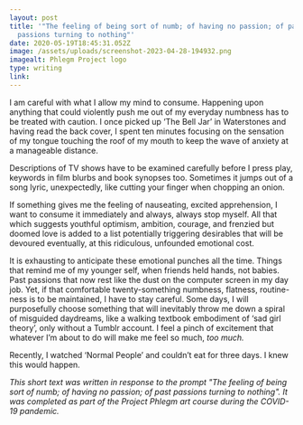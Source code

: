 ```yaml
---
layout: post
title: '"The feeling of being sort of numb; of having no passion; of past
  passions turning to nothing"'
date: 2020-05-19T18:45:31.052Z
image: /assets/uploads/screenshot-2023-04-28-194932.png
imagealt: Phlegm Project logo
type: writing
link:
---
```

I am careful with what I allow my mind to consume. Happening upon anything that could violently push me out of my everyday numbness has to be treated with caution. I once picked up ‘The Bell Jar’ in Waterstones and having read the back cover, I spent ten minutes focusing on the sensation of my tongue touching the roof of my mouth to keep the wave of anxiety at a manageable distance.

Descriptions of TV shows have to be examined carefully before I press play, keywords in film blurbs and book synopses too. Sometimes it jumps out of a song lyric, unexpectedly, like cutting your finger when chopping an onion.

If something gives me the feeling of nauseating, excited apprehension, I want to consume it immediately and always, always stop myself. All that which suggests youthful optimism, ambition, courage, and frenzied but doomed love is added to a list potentially triggering desirables that will be devoured eventually, at this ridiculous, unfounded emotional cost.

It is exhausting to anticipate these emotional punches all the time. Things that remind me of my younger self, when friends held hands, not babies. Past passions that now rest like the dust on the computer screen in my day job. Yet, if that comfortable twenty-something numbness, flatness, routine-ness is to be maintained, I have to stay careful. Some days, I will purposefully choose something that will inevitably throw me down a spiral of misguided daydreams, like a walking textbook embodiment of ‘sad girl theory’, only without a Tumblr account. I feel a pinch of excitement that whatever I’m about to do will make me feel so much, *too much.*

Recently, I watched ‘Normal People’ and couldn’t eat for three days. I knew this would happen.

*This short text was written in response to the prompt "The feeling of being sort of numb; of having no passion; of past passions turning to nothing". It was completed as part of the Project Phlegm art course during the COVID-19 pandemic.*
